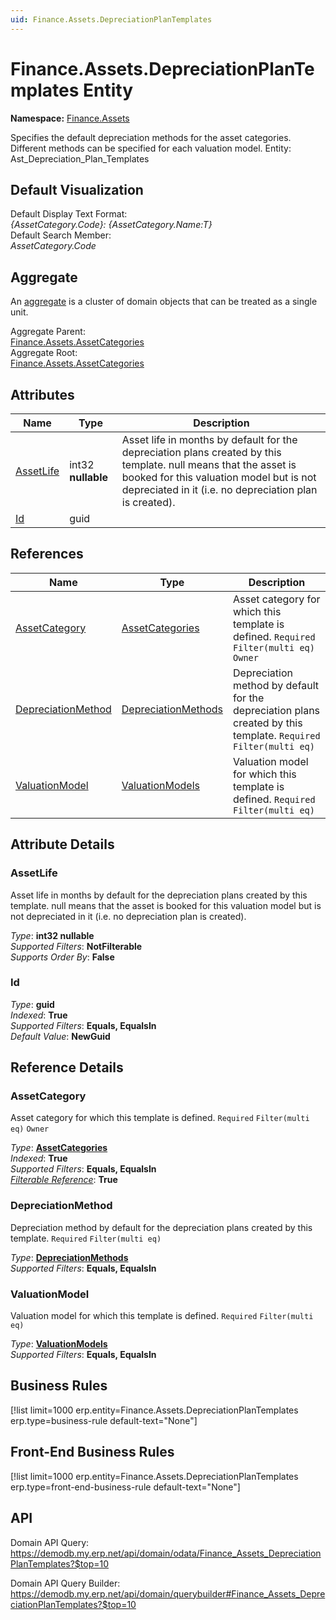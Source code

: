 ```yaml
---
uid: Finance.Assets.DepreciationPlanTemplates
---
```

# Finance.Assets.DepreciationPlanTemplates Entity

**Namespace:** [Finance.Assets](Finance.Assets.md)  

Specifies the default depreciation methods for the asset categories. Different methods can be specified for each valuation model. Entity: Ast_Depreciation_Plan_Templates

## Default Visualization
Default Display Text Format:  
_{AssetCategory.Code}: {AssetCategory.Name:T}_  
Default Search Member:  
_AssetCategory.Code_  

## Aggregate
An [aggregate](https://docs.erp.net/tech/advanced/concepts/aggregates.html) is a cluster of domain objects that can be treated as a single unit.  

Aggregate Parent:  
[Finance.Assets.AssetCategories](Finance.Assets.AssetCategories.md)  
Aggregate Root:  
[Finance.Assets.AssetCategories](Finance.Assets.AssetCategories.md)  

## Attributes

| Name | Type | Description |
| ---- | ---- | --- |
| [AssetLife](Finance.Assets.DepreciationPlanTemplates.md#assetlife) | int32 __nullable__ | Asset life in months by default for the depreciation plans created by this template. null means that the asset is booked for this valuation model but is not depreciated in it (i.e. no depreciation plan is created). 
| [Id](Finance.Assets.DepreciationPlanTemplates.md#id) | guid |  

## References

| Name | Type | Description |
| ---- | ---- | --- |
| [AssetCategory](Finance.Assets.DepreciationPlanTemplates.md#assetcategory) | [AssetCategories](Finance.Assets.AssetCategories.md) | Asset category for which this template is defined. `Required` `Filter(multi eq)` `Owner` |
| [DepreciationMethod](Finance.Assets.DepreciationPlanTemplates.md#depreciationmethod) | [DepreciationMethods](Finance.Assets.DepreciationMethods.md) | Depreciation method by default for the depreciation plans created by this template. `Required` `Filter(multi eq)` |
| [ValuationModel](Finance.Assets.DepreciationPlanTemplates.md#valuationmodel) | [ValuationModels](Finance.Assets.ValuationModels.md) | Valuation model for which this template is defined. `Required` `Filter(multi eq)` |


## Attribute Details

### AssetLife

Asset life in months by default for the depreciation plans created by this template. null means that the asset is booked for this valuation model but is not depreciated in it (i.e. no depreciation plan is created).

_Type_: **int32 __nullable__**  
_Supported Filters_: **NotFilterable**  
_Supports Order By_: **False**  

### Id

_Type_: **guid**  
_Indexed_: **True**  
_Supported Filters_: **Equals, EqualsIn**  
_Default Value_: **NewGuid**  


## Reference Details

### AssetCategory

Asset category for which this template is defined. `Required` `Filter(multi eq)` `Owner`

_Type_: **[AssetCategories](Finance.Assets.AssetCategories.md)**  
_Indexed_: **True**  
_Supported Filters_: **Equals, EqualsIn**  
_[Filterable Reference](https://docs.erp.net/dev/domain-api/filterable-references.html)_: **True**  

### DepreciationMethod

Depreciation method by default for the depreciation plans created by this template. `Required` `Filter(multi eq)`

_Type_: **[DepreciationMethods](Finance.Assets.DepreciationMethods.md)**  
_Supported Filters_: **Equals, EqualsIn**  

### ValuationModel

Valuation model for which this template is defined. `Required` `Filter(multi eq)`

_Type_: **[ValuationModels](Finance.Assets.ValuationModels.md)**  
_Supported Filters_: **Equals, EqualsIn**  



## Business Rules

[!list limit=1000 erp.entity=Finance.Assets.DepreciationPlanTemplates erp.type=business-rule default-text="None"]

## Front-End Business Rules

[!list limit=1000 erp.entity=Finance.Assets.DepreciationPlanTemplates erp.type=front-end-business-rule default-text="None"]

## API

Domain API Query:
<https://demodb.my.erp.net/api/domain/odata/Finance_Assets_DepreciationPlanTemplates?$top=10>

Domain API Query Builder:
<https://demodb.my.erp.net/api/domain/querybuilder#Finance_Assets_DepreciationPlanTemplates?$top=10>

